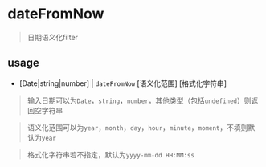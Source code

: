 # dateFromNow

> 日期语义化filter

## usage

* [Date|string|number] | `dateFromNow` [语义化范围] [格式化字符串]

> 输入日期可以为`Date`，`string`，`number`，其他类型（包括`undefined`）则返回空字符串

> 语义化范围可以为`year`，`month`，`day`，`hour`，`minute`，`moment`，不填则默认为`year`

> 格式化字符串若不指定，默认为`yyyy-mm-dd HH:MM:ss`
